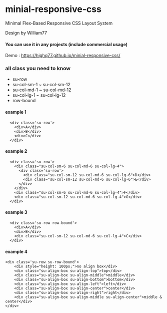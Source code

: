# minial-responsive-css
Minimal Flex-Based Responsive CSS Layout System

Design by William77
#### You can use it in any projects (include commercial usage)

Demo : https://highq77.github.io/minial-responsive-css/
 

### all class you need to know
 * su-row
 * su-col-sm-1 ~ su-col-sm-12
 * su-col-md-1 ~ su-col-md-12
 * su-col-lg-1 ~ su-col-lg-12
 * row-bound

#### example 1

```
  <div class='su-row'>
    <div>A</div>
    <div>B</div>
    <div>C</div>
  </div>
```

#### example 2

```
  <div class='su-row'>
    <div class="su-col-sm-6 su-col-md-6 su-col-lg-4">
      <div class='su-row'>
        <div class="su-col-sm-12 su-col-md-6 su-col-lg-6">D</div>
        <div class="su-col-sm-12 su-col-md-6 su-col-lg-6">E</div>
      </div>
    </div>
    <div class="su-col-sm-6 su-col-md-6 su-col-lg-4">F</div>
    <div class="su-col-sm-12 su-col-md-6 su-col-lg-4">G</div>
  </div>
```

#### example 3

```
  <div class='su-row row-bound'>
    <div>A</div>
    <div>B</div>
    <div class="su-col-sm-12 su-col-md-6 su-col-lg-4">C</div>
  </div> 
```

#### example 4

```
<div class='su-row su-row-bound'>
    <div style="height: 100px;">no align box</div>
    <div class="su-align-box su-align-top">top</div>
    <div class="su-align-box su-align-middle">middle</div>
    <div class="su-align-box su-align-bottom">bottom</div>
    <div class="su-align-box su-align-left">left</div>
    <div class="su-align-box su-align-center">center</div>
    <div class="su-align-box su-align-right">right</div>
    <div class="su-align-box su-align-middle su-align-center">middle & center</div>
</div>
```
